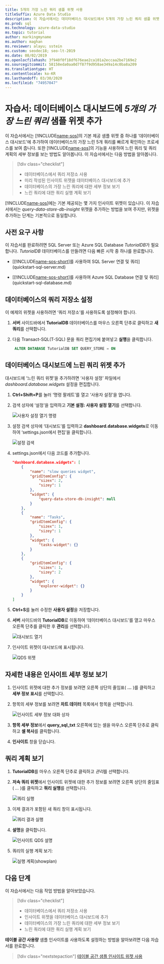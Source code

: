```yaml
---
title: 5개의 가장 느린 쿼리 샘플 위젯 사용
titleSuffix: Azure Data Studio
description: 이 자습서에서는 데이터베이스 대시보드에서 5개의 가장 느린 쿼리 샘플 위젯을 사용하도록 설정하는 방법을 보여 줍니다.
ms.prod: sql
ms.technology: azure-data-studio
ms.topic: tutorial
author: markingmyname
ms.author: maghan
ms.reviewer: alayu; sstein
ms.custom: seodec18; seo-lt-2019
ms.date: 08/02/2019
ms.openlocfilehash: 3f940f0f18df676eae2ca101a2eccaa2be7169e2
ms.sourcegitcommit: 58158eda0aa0d7f87f9d958ae349a14c0ba8a209
ms.translationtype: HT
ms.contentlocale: ko-KR
ms.lasthandoff: 03/30/2020
ms.locfileid: "74957047"
---
```

# <a name="tutorial-add-the-five-slowest-queries-sample-widget-to-the-database-dashboard"></a>자습서: 데이터베이스 대시보드에 *5개의 가장 느린 쿼리* 샘플 위젯 추가

이 자습서에서는 [!INCLUDE[name-sos](../includes/name-sos-short.md)]의 기본 제공 샘플 위젯 중 하나를 ‘데이터베이스 대시보드’에 추가하여 데이터베이스의 가장 느린 5개 쿼리를 빠르게 확인하는 프로세스를 보여 줍니다.  또한 [!INCLUDE[name-sos](../includes/name-sos-short.md)]의 기능을 사용하여 느린 쿼리 및 쿼리 계획의 세부 정보를 보는 방법도 알아봅니다. 이 자습서에서는 다음 방법을 알아봅니다.

> [!div class="checklist"]
> * 데이터베이스에서 쿼리 저장소 사용
> * 미리 작성된 인사이트 위젯을 데이터베이스 대시보드에 추가
> * 데이터베이스의 가장 느린 쿼리에 대한 세부 정보 보기
> * 느린 쿼리에 대한 쿼리 실행 계획 보기

[!INCLUDE[name-sos](../includes/name-sos-short.md)]에는 기본 제공되는 몇 가지 인사이트 위젯이 있습니다. 이 자습서에서는 *query-data-store-db-insight* 위젯을 추가하는 방법을 보여 주지만, 위젯을 추가하는 단계는 기본적으로 동일합니다.

## <a name="prerequisites"></a>사전 요구 사항

이 자습서를 완료하려면 SQL Server 또는 Azure SQL Database *TutorialDB*가 필요합니다. *TutorialDB* 데이터베이스를 만들려면 다음 빠른 시작 중 하나를 완료합니다.

* [[!INCLUDE[name-sos-short](../includes/name-sos-short.md)]를 사용하여 SQL Server 연결 및 쿼리](quickstart-sql-server.md)

* [[!INCLUDE[name-sos-short](../includes/name-sos-short.md)]를 사용하여 Azure SQL Database 연결 및 쿼리](quickstart-sql-database.md)

## <a name="turn-on-query-store-for-your-database"></a>데이터베이스의 쿼리 저장소 설정

이 예제의 위젯을 사용하려면 ‘쿼리 저장소’를 사용하도록 설정해야 합니다. 

1. **서버** 사이드바에서 **TutorialDB** 데이터베이스를 마우스 오른쪽 단추로 클릭하고 **새 쿼리**를 선택합니다.

2. 다음 Transact-SQL(T-SQL) 문을 쿼리 편집기에 붙여넣고 **실행**을 클릭합니다.

   ```sql
    ALTER DATABASE TutorialDB SET QUERY_STORE = ON
   ```

## <a name="add-the-slow-queries-widget-to-your-database-dashboard"></a>데이터베이스 대시보드에 느린 쿼리 위젯 추가

대시보드에 ‘느린 쿼리 위젯’을 추가하려면 ‘사용자 설정’ 파일에서 *dashboard.database.widgets* 설정을 편집합니다.  

1. **Ctrl+Shift+P**를 눌러 ‘명령 팔레트’를 열고 ‘사용자 설정’을 엽니다.  

2. 검색 상자에 ‘설정’을 입력하고 **기본 설정:  사용자 설정 열기**를 선택합니다.

   ![사용자 설정 열기 명령](./media/tutorial-qds-sql-server/open-user-settings.png)

3. 설정 검색 상자에 ‘대시보드’를 입력하고 **dashboard.database.widgets**로 이동하여 ‘settings.json에서 편집’을 클릭합니다.  

   ![설정 검색](./media/tutorial-qds-sql-server/search-settings.png)

4. settings.json에서 다음 코드를 추가합니다.

   ```json
   "dashboard.database.widgets": [
       {
           "name": "slow queries widget",
           "gridItemConfig": {
               "sizex": 2,
               "sizey": 1
           },
           "widget": {
               "query-data-store-db-insight": null
           }
       },
       {
           "name": "Tasks",
           "gridItemConfig": {
               "sizex": 1,
               "sizey": 1
           },
           "widget": {
               "tasks-widget": {}
           }
       },
       {
           "gridItemConfig": {
               "sizex": 1,
               "sizey": 2
           },
           "widget": {
               "explorer-widget": {}
           }
       }
   ]
   ```

5. **Ctrl+S**를 눌러 수정한 **사용자 설정**을 저장합니다.

6. **서버** 사이드바의 **TutorialDB**로 이동하여 ‘데이터베이스 대시보드’를 열고 마우스 오른쪽 단추를 클릭한 후 **관리**를 선택합니다. 

   ![대시보드 열기](./media/tutorial-qds-sql-server/insight-open-dashboard.png)

7. 인사이트 위젯이 대시보드에 표시됩니다.

   ![QDS 위젯](./media/tutorial-qds-sql-server/insight-qds-result.png)

## <a name="view-insight-details-for-more-information"></a>자세한 내용은 인사이트 세부 정보 보기

1. 인사이트 위젯에 대한 추가 정보를 보려면 오른쪽 상단의 줄임표( **...** )를 클릭하고 **세부 정보 표시**를 선택합니다.

2. 항목의 세부 정보를 보려면 **차트 데이터** 목록에서 항목을 선택합니다.

   ![인사이트 세부 정보 대화 상자](./media/tutorial-qds-sql-server/insight-details-dialog.png)

3. **항목 세부 정보**에서 **query_sql_txt** 오른쪽에 있는 셀을 마우스 오른쪽 단추로 클릭하고 **셀 복사**를 클릭합니다.

4. **인사이트** 창을 닫습니다.

## <a name="view-the-query-plan"></a>쿼리 계획 보기

1. **TutorialDB**를 마우스 오른쪽 단추로 클릭하고 *관리*를 선택합니다.

2. **저속 쿼리 위젯**에서 인사이트 위젯에 대한 추가 정보를 보려면 오른쪽 상단의 줄임표( *...* )를 클릭하고 **쿼리 실행**를 선택합니다.

    ![쿼리 실행](media/tutorial-qds-sql-server/run-query.png)

3. 이제 결과가 포함된 새 쿼리 창이 표시됩니다.

    ![쿼리 결과 실행](media/tutorial-qds-sql-server/run-query-results.png)

4. **설명**을 클릭합니다.

   ![인사이트 QDS 설명](./media/tutorial-qds-sql-server/insight-qds-explain.png)

5. 쿼리의 실행 계획 보기:

   ![실행 계획(showplan)](./media/tutorial-qds-sql-server/showplan.png)

## <a name="next-steps"></a>다음 단계

이 자습서에서는 다음 작업 방법을 알아보았습니다.
> [!div class="checklist"]
> * 데이터베이스에서 쿼리 저장소 사용
> * 인사이트 위젯을 데이터베이스 대시보드에 추가
> * 데이터베이스의 가장 느린 쿼리에 대한 세부 정보 보기
> * 느린 쿼리에 대한 쿼리 실행 계획 보기

**테이블 공간 사용량** 샘플 인사이트를 사용하도록 설정하는 방법을 알아보려면 다음 자습서를 완료합니다.

> [!div class="nextstepaction"]
> [테이블 공간 샘플 인사이트 위젯 사용](tutorial-table-space-sql-server.md)